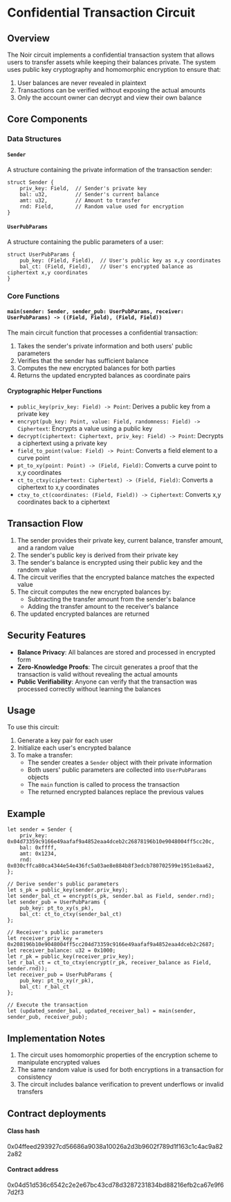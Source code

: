 # Confidential Transaction Circuit

## Overview

The Noir circuit implements a confidential transaction system that allows users to transfer assets while keeping their balances private. The system uses public key cryptography and homomorphic encryption to ensure that:

1. User balances are never revealed in plaintext
2. Transactions can be verified without exposing the actual amounts
3. Only the account owner can decrypt and view their own balance

## Core Components

### Data Structures

#### `Sender`
A structure containing the private information of the transaction sender:
```noir
struct Sender {
    priv_key: Field,  // Sender's private key
    bal: u32,         // Sender's current balance
    amt: u32,         // Amount to transfer
    rnd: Field,       // Random value used for encryption
}
```

#### `UserPubParams`
A structure containing the public parameters of a user:
```noir
struct UserPubParams {
    pub_key: (Field, Field),  // User's public key as x,y coordinates
    bal_ct: (Field, Field),   // User's encrypted balance as ciphertext x,y coordinates
}
```

### Core Functions

#### `main(sender: Sender, sender_pub: UserPubParams, receiver: UserPubParams) -> ((Field, Field), (Field, Field))`

The main circuit function that processes a confidential transaction:

1. Takes the sender's private information and both users' public parameters
2. Verifies that the sender has sufficient balance
3. Computes the new encrypted balances for both parties
4. Returns the updated encrypted balances as coordinate pairs

#### Cryptographic Helper Functions

- `public_key(priv_key: Field) -> Point`: Derives a public key from a private key
- `encrypt(pub_key: Point, value: Field, randomness: Field) -> Ciphertext`: Encrypts a value using a public key
- `decrypt(ciphertext: Ciphertext, priv_key: Field) -> Point`: Decrypts a ciphertext using a private key
- `field_to_point(value: Field) -> Point`: Converts a field element to a curve point
- `pt_to_xy(point: Point) -> (Field, Field)`: Converts a curve point to x,y coordinates
- `ct_to_ctxy(ciphertext: Ciphertext) -> (Field, Field)`: Converts a ciphertext to x,y coordinates
- `ctxy_to_ct(coordinates: (Field, Field)) -> Ciphertext`: Converts x,y coordinates back to a ciphertext

## Transaction Flow

1. The sender provides their private key, current balance, transfer amount, and a random value
2. The sender's public key is derived from their private key
3. The sender's balance is encrypted using their public key and the random value
4. The circuit verifies that the encrypted balance matches the expected value
5. The circuit computes the new encrypted balances by:
   - Subtracting the transfer amount from the sender's balance
   - Adding the transfer amount to the receiver's balance
6. The updated encrypted balances are returned

## Security Features

- **Balance Privacy**: All balances are stored and processed in encrypted form
- **Zero-Knowledge Proofs**: The circuit generates a proof that the transaction is valid without revealing the actual amounts
- **Public Verifiability**: Anyone can verify that the transaction was processed correctly without learning the balances

## Usage

To use this circuit:

1. Generate a key pair for each user
2. Initialize each user's encrypted balance
3. To make a transfer:
   - The sender creates a `Sender` object with their private information
   - Both users' public parameters are collected into `UserPubParams` objects
   - The `main` function is called to process the transaction
   - The returned encrypted balances replace the previous values

## Example

```noir
let sender = Sender {
    priv_key: 0x04d73359c9166e49aafaf9a4852eaa4dceb2c26878196b10e9048004ff5cc20c,
    bal: 0xffff,
    amt: 0x1234,
    rnd: 0x030cffca80ca4344e54e436fc5a03ae8e884b8f3edcb780702599e1951e8aa62,
};

// Derive sender's public parameters
let s_pk = public_key(sender.priv_key);
let sender_bal_ct = encrypt(s_pk, sender.bal as Field, sender.rnd);
let sender_pub = UserPubParams { 
    pub_key: pt_to_xy(s_pk), 
    bal_ct: ct_to_ctxy(sender_bal_ct) 
};

// Receiver's public parameters
let receiver_priv_key = 0x208196b10e9048004ff5cc204d73359c9166e49aafaf9a4852eaa4dceb2c2687;
let receiver_balance: u32 = 0x1000;
let r_pk = public_key(receiver_priv_key);
let r_bal_ct = ct_to_ctxy(encrypt(r_pk, receiver_balance as Field, sender.rnd));
let receiver_pub = UserPubParams { 
    pub_key: pt_to_xy(r_pk), 
    bal_ct: r_bal_ct 
};

// Execute the transaction
let (updated_sender_bal, updated_receiver_bal) = main(sender, sender_pub, receiver_pub);
```

## Implementation Notes

1. The circuit uses homomorphic properties of the encryption scheme to manipulate encrypted values
2. The same random value is used for both encryptions in a transaction for consistency
3. The circuit includes balance verification to prevent underflows or invalid transfers

## Contract deployments

#### Class hash
0x04ffeed293927cd56686a9038a10026a2d3b9602f789d1f163c1c4ac9a822a82

#### Contract address
0x04d51d536c6542c2e2e67bc43cd78d3287231834bd88216efb2ca67e9f67d2f3